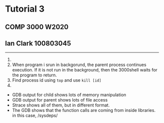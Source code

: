 # Tutorial 3 
## COMP 3000 W2020
## Ian Clark 100803045

---


1. 
2. When program i srun in backgorund, the parent process continues execution. If it is not run in the background, then the 3000shell waits for the program to return.
3. Find process id using `top` and use `kill [id]`
4. 
* GDB output for child shows lots of memory manipulation
* GDB output for parent shows lots of file access
* Strace shows all of them, but in different format.
* The GDB shows that the function calls are coming from inside libraries. in this case, /sysdeps/


